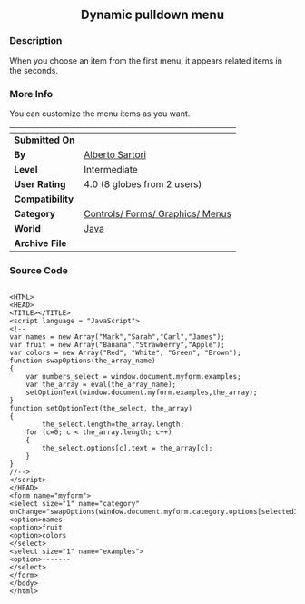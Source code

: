 ﻿<div align="center">

## Dynamic pulldown menu


</div>

### Description

When you choose an item from the first menu, it appears related items in the seconds.
 
### More Info
 
You can customize the menu items as you want.


<span>             |<span>
---                |---
**Submitted On**   |
**By**             |[Alberto Sartori](https://github.com/Planet-Source-Code/PSCIndex/blob/master/ByAuthor/alberto-sartori.md)
**Level**          |Intermediate
**User Rating**    |4.0 (8 globes from 2 users)
**Compatibility**  |
**Category**       |[Controls/ Forms/ Graphics/ Menus](https://github.com/Planet-Source-Code/PSCIndex/blob/master/ByCategory/controls-forms-graphics-menus__2-59.md)
**World**          |[Java](https://github.com/Planet-Source-Code/PSCIndex/blob/master/ByWorld/java.md)
**Archive File**   |[](https://github.com/Planet-Source-Code/alberto-sartori-dynamic-pulldown-menu__2-2523/archive/master.zip)





### Source Code

```

<HTML>
<HEAD>
<TITLE></TITLE>
<script language = "JavaScript">
<!--
var names = new Array("Mark","Sarah","Carl","James");
var fruit = new Array("Banana","Strawberry","Apple");
var colors = new Array("Red", "White", "Green", "Brown");
function swapOptions(the_array_name)
{
    var numbers_select = window.document.myform.examples;
    var the_array = eval(the_array_name);
    setOptionText(window.document.myform.examples,the_array);
}
function setOptionText(the_select, the_array)
{
		the_select.length=the_array.length;
    for (c=0; c < the_array.length; c++)
    {
        the_select.options[c].text = the_array[c];
    }
}
//-->
</script>
</HEAD>
<form name="myform">
<select size="1" name="category" onChange="swapOptions(window.document.myform.category.options[selectedIndex].text);">
<option>names
<option>fruit
<option>colors
</select>
<select size="1" name="examples">
<option>-------
</select>
</form>
</body>
</html>
```

